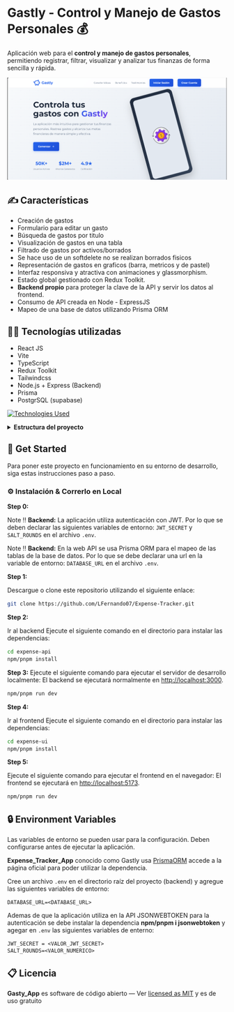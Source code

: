 # Gastly - Control y Manejo de Gastos Personales 💰

Aplicación web para el **control y manejo de gastos personales**, permitiendo registrar, filtrar, visualizar y analizar tus finanzas de forma sencilla y rápida.

![demo](.github/readme_assets/gasty.png)

## ✍️ Características

- Creación de gastos
- Formulario para editar un gasto
- Búsqueda de gastos por titulo
- Visualización de gastos en una tabla
- Filtrado de gastos por activos/borrados
- Se hace uso de un softdelete no se realizan borrados fisicos
- Representación de gastos en graficos (barra, metricos y de pastel)
- Interfaz responsiva y atractiva con animaciones y glassmorphism.
- Estado global gestionado con Redux Toolkit.
- **Backend propio** para proteger la clave de la API y servir los datos al frontend.
- Consumo de API creada en Node - ExpressJS
- Mapeo de una base de datos utilizando Prisma ORM

## 👨‍💻 Tecnologías utilizadas

- React JS
- Vite
- TypeScript
- Redux Toolkit
- Tailwindcss
- Node.js + Express (Backend)
- Prisma
- PostgrSQL (supabase)

[![Technologies Used](https://skillicons.dev/icons?i=ts,vite,react,redux,express,vercel,tailwind,prisma,postgres)](https://skillicons.dev)

<details><summary><b>Estructura del proyecto</b></summary>

```bash
Expense-Tracker/
├── .github/
│   └── assets/
│       └── gasty.png
├── expense-api/
│   ├── common/
│   │   ├── validations/
│   │   │   ├── auth/
│   │   │   │   └── authValidations.js
│   │   │   ├── expense/
│   │   │   │   └── expenseValidations.js
│   │   │   ├── user/
│   │   │   │   └── userValidations.js
│   │   │   ├── common_validations.js
│   │   │   └── handle_request.js
│   ├── controllers/
│   │   ├── auth.controller.js
│   │   ├── expense.controller.js
│   │   └── user.controller.js
│   ├── middlewares/
│   │   ├── authMiddleware.js
│   │   └── corsMiddleware.js
│   ├── prisma/
│   │   ├── migrations/
│   │   └── schema.prisma
│   ├── routes/
│   │   ├── auth.route.js
│   │   ├── expense.route.js
│   │   └── user.route.js
│   ├── route/
│   │   ├── auth.service.js
│   │   ├── expense.service.js
│   │   └── user.service.js
│   │
│   ├── .env
│   ├── .gitignore
│   ├── index.js
│   ├── package-lock.json
│   ├── package.json
│   ├── Procfile
│   └── READMI.md
├── frontend/
│   ├── public/
│   │   └── pig.png
│   ├── src/
│   │   ├── assets/
│   │   │   ├── expense-img.png
│   │   │   ├── expense-movil.png
│   │   │   ├── expense.svg
│   │   │   └── man.png
│   │   ├── components/
│   │   │   ├── expense/
│   │   │   │   ├── add/
│   │   │   │   │   └── ExpenseDrawer.tsx
│   │   │   │   ├── charts/
│   │   │   │   │   ├── CategoryDoughnutChart.tsx
│   │   │   │   │   ├── ChartCards.tsx
│   │   │   │   │   ├── ExpenseBarChart.tsx
│   │   │   │   │   └── MetricCard.tsx
│   │   │   │   ├── edit/
│   │   │   │   │   └── FormEditExpense.tsx
│   │   │   │   ├── form/
│   │   │   │   │   ├── Calendar.tsx
│   │   │   │   │   └── CreatedExpenseForm.tsx
│   │   │   │   ├── table/
│   │   │   │   │   ├── Filters.tsx
│   │   │   │   │   ├── HeaderTable.tsx
│   │   │   │   │   ├── ListOfExpenses.tsx
│   │   │   │   │   ├── Search.tsx
│   │   │   │   │   └── TableExpenses.tsx
│   │   │   ├── layout/
│   │   │   │   ├── Loading.tsx
│   │   │   │   ├── NavBar.tsx
│   │   │   │   └── SideBar.tsx
│   │   │   ├── routes/
│   │   │   │   └── PrivatedRoute.tsx
│   │   │   ├── session/
│   │   │   │   └── SessionWatcher.tsx
│   │   ├── hooks/
│   │   │   └── store.ts
│   │   ├── pages/
│   │   │   ├── DashboardPage.tsx
│   │   │   ├── LandingPage.tsx
│   │   │   ├── LoginPage.tsx
│   │   │   ├── NotFoundPage.tsx
│   │   │   ├── ProfilePage.tsx
│   │   │   └── RegisterPage.tsx
│   │   ├── service/
│   │   │   └── api.ts
│   │   ├── store/
│   │   │   ├── slices/
│   │   │   │   ├── authSlice.ts
│   │   │   │   └── expenseSlice.ts
│   │   │   ├── thunks/
│   │   │   │   ├── auth.thunk.ts
│   │   │   │   ├── expense.thunk.ts
│   │   │   │   └── user.thunk.ts
│   │   │   └── index.ts
│   │   ├── styles
│   │   │   ├── CreatedExpenseForm.css
│   │   │   ├── DashBoard.css
│   │   │   ├── Filters.css
│   │   │   ├── FormEditExpense.css
│   │   │   ├── HeaderTable.css
│   │   │   ├── LandingPage.css
│   │   │   ├── LoginPage.css
│   │   │   ├── Navbar.css
│   │   │   ├── NotFoundPage.module.css
│   │   │   ├── ProfilePage.css
│   │   │   ├── RegisterPage.css
│   │   │   ├── Search.css
│   │   │   ├── Sidebar.css
│   │   │   └── TableExpense.css
│   │   ├── App.css
│   │   ├── App.tsx
│   │   ├── const.ts
│   │   ├── index.css
│   │   ├── main.tsx
│   │   ├── types.d.ts
│   │   └── vite-env.d.ts
│   ├── .env
│   ├── .gitignore
│   ├── eslint.config.js
│   ├── index.html
│   ├── package-lock.json
│   ├── package.json
│   ├── README.md
│   ├── tsconfig.app.json
│   ├── tsconfig.json
│   ├── tsconfig.node.json
│   └── vite.config.ts
├── README.md
```

</details>

## 🧰 Get Started

Para poner este proyecto en funcionamiento en su entorno de desarrollo, siga estas instrucciones paso a paso.

### ⚙️ Instalación & Correrlo en Local

**Step 0:**

Note :bangbang: **Backend:** La aplicación utiliza autenticación con JWT. Por lo que se deben declarar las siguientes variables de entorno:
`JWT_SECRET` y `SALT_ROUNDS` en el archivo `.env`.

Note :bangbang: **Backend:** En la web API se usa Prisma ORM para el mapeo de las tablas de la base de datos. Por lo que se debe declarar una url en la variable de entorno:
`DATABASE_URL` en el archivo `.env`.

**Step 1:**

Descargue o clone este repositorio utilizando el siguiente enlace:

```bash
git clone https://github.com/LFernando07/Expense-Tracker.git
```

**Step 2:**

Ir al backend
Ejecute el siguiente comando en el directorio para instalar las dependencias:

```bash
cd expense-api
npm/pnpm install
```

**Step 3:**
Ejecute el siguiente comando para ejecutar el servidor de desarrollo localmente:
El backend se ejecutará normalmente en [http://localhost:3000](http://localhost:3000).

```bash
npm/pnpm run dev
```

**Step 4:**

Ir al frontend
Ejecute el siguiente comando en el directorio para instalar las dependencias:

```bash
cd expense-ui
npm/pnpm install
```

**Step 5:**

Ejecute el siguiente comando para ejecutar el frontend en el navegador:
El frontend se ejecutará en [http://localhost:5173](http://localhost:5173).

```bash
npm/pnpm run dev
```

## 🔒 Environment Variables

Las variables de entorno se pueden usar para la configuración. Deben configurarse antes de ejecutar la aplicación.

**Expense_Tracker_App** conocido como Gastly usa [PrismaORM](https://www.prisma.io/) accede a la página oficial para poder utilizar la dependencia.

Cree un archivo `.env` en el directorio raíz del proyecto (backend) y agregue las siguientes variables de entorno:

```env
DATABASE_URL=<DATABASE_URL>
```

Ademas de que la aplicación utiliza en la API JSONWEBTOKEN para la autenticación se debe instalar la dependencia **npm/pnpm i jsonwebtoken**
y agegar en `.env` las siguientes variables de enterno:

```env
JWT_SECRET = <VALOR_JWT_SECRET>
SALT_ROUNDS=<VALOR_NUMERICO>

```

## 📋 Licencia

**Gasty_App** es software de código abierto
— Ver [licensed as MIT](https://opensource.org/license/mit/) y es de uso gratuito
